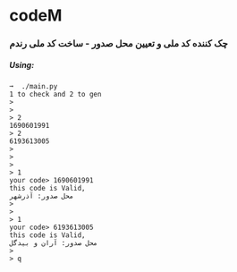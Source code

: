 # codeM
### چک کننده کد ملی و تعیین محل صدور  -  ساخت کد ملی رندم

##### Using:
```
➞  ./main.py                                                     
1 to check and 2 to gen
> 
> 
> 2
1690601991
> 2
6193613005
> 
> 
> 
> 1
your code> 1690601991
this code is Valid,
محل صدور: آذرشهر 
> 
> 
> 1
your code> 6193613005
this code is Valid,
محل صدور: آران و بیدگل 
> 
> q

```
